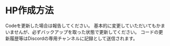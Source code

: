 # HP作成方法
Codeを更新した場合は報告してください。
基本的に変更していただいてもかまいませんが、必ずバックアップを取った状態で更新してください。
コードの更新履歴等はDiscordの専用チャンネルに記録として送信されます。

